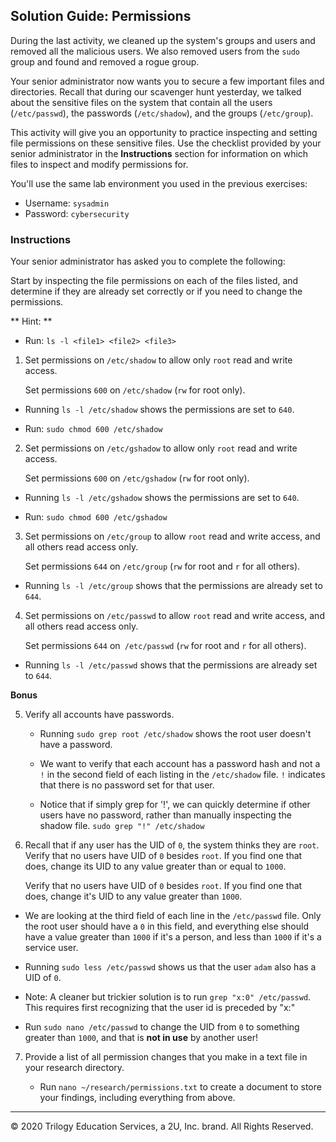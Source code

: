 ## Solution Guide: Permissions

During the last activity, we cleaned up the system's groups and users and removed all the malicious users. We also removed users from the `sudo` group and found and removed a rogue group.

Your senior administrator now wants you to secure a few important files and directories. Recall that during our scavenger hunt yesterday, we talked about the sensitive files on the system that contain all the users (`/etc/passwd`), the passwords (`/etc/shadow`), and the groups (`/etc/group`).

This activity will give you an opportunity to practice inspecting and setting file permissions on these sensitive files. Use the checklist provided by your senior administrator in the **Instructions** section for information on which files to inspect and modify permissions for.

You'll use the same lab environment you used in the previous exercises:
- Username: `sysadmin` 
- Password: `cybersecurity`

### Instructions

Your senior administrator has asked you to complete the following:

Start by inspecting the file permissions on each of the files listed, and determine if they are already set correctly or if you need to change the permissions.

** Hint: **
  - Run: `ls -l <file1> <file2> <file3>`

1.  Set permissions on `/etc/shadow` to allow only `root` read and write access.

    Set permissions `600` on `/etc/shadow` (`rw` for root only).

   - Running `ls -l /etc/shadow` shows the permissions are set to `640`. 

   - Run: `sudo chmod 600 /etc/shadow`

2.  Set permissions on `/etc/gshadow` to allow only `root` read and write access.

    Set permissions `600` on `/etc/gshadow` (`rw` for root only).

   - Running `ls -l /etc/gshadow` shows the permissions are set to `640`.

   - Run: `sudo chmod 600 /etc/gshadow`

3.  Set permissions on `/etc/group` to allow `root` read and write access, and all others read access only.

    Set permissions `644` on `/etc/group` (`rw` for root and `r` for all others).

   - Running `ls -l /etc/group` shows that the permissions are already set to `644`.

4.  Set permissions on `/etc/passwd` to allow `root` read and write access, and all others read access only.

    Set permissions `644` on` /etc/passwd` (`rw` for root and `r` for all others).

   - Running `ls -l /etc/passwd` shows that the permissions are already set to `644`.
  
**Bonus**

5. Verify all accounts have passwords.

   - Running `sudo grep root /etc/shadow` shows the root user doesn't have a password.

   - We want to verify that each account has a password hash and not a `!` in the second field of each listing in the `/etc/shadow` file. `!` indicates that there is no password set for that user.

   - Notice that if simply grep for '!', we can quickly determine if other users have no password, rather than manually inspecting the shadow file.
    `sudo grep "!" /etc/shadow`


6. Recall that if any user has the UID of `0`, the system thinks they are `root`. Verify that no users have UID of `0` besides `root`. If you find one that does, change its UID to any value greater than or equal to `1000`.

   Verify that no users have UID of `0` besides `root`. If you find one that does, change it's UID to any value greater than `1000`.

  - We are looking at the third field of each line in the `/etc/passwd` file. Only the root user should have a `0` in this field, and everything else should have a value greater than `1000` if it's a person, and less than `1000` if it's a service user.

  - Running `sudo less /etc/passwd` shows us that the user `adam` also has a UID of `0`.

  - Note: A cleaner but trickier solution is to run `grep "x:0" /etc/passwd`.  This requires first recognizing that the user id is preceded by "x:"

  - Run `sudo nano /etc/passwd` to change the UID from `0` to something greater than `1000`, and that is __not in use__ by another user!

7. Provide a list of all permission changes that you make in a text file in your research directory.

   - Run `nano ~/research/permissions.txt` to create a document to store your findings, including everything from above.

---
© 2020 Trilogy Education Services, a 2U, Inc. brand. All Rights Reserved.  
